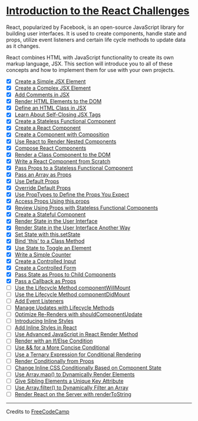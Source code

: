 # [Introduction to the React Challenges](https://learn.freecodecamp.org/front-end-libraries/react)

React, popularized by Facebook, is an open-source JavaScript library for building user interfaces. It is used to create components, handle state and props, utilize event listeners and certain life cycle methods to update data as it changes.

React combines HTML with JavaScript functionality to create its own markup language, JSX. This section will introduce you to all of these concepts and how to implement them for use with your own projects.

- [x] [Create a Simple JSX Element](01-create-a-simple-jsx-element.md)
- [x] [Create a Complex JSX Element](02-create-a-complex-jsx-element.md)
- [x] [Add Comments in JSX](03-add-comments-in-jsx.md)
- [x] [Render HTML Elements to the DOM](04-render-html-elements-to-the-dom.md)
- [x] [Define an HTML Class in JSX](05-define-an-html-class-in-jsx.md)
- [x] [Learn About Self-Closing JSX Tags](06-learn-about-self-closing-jsx-tags.md)
- [x] [Create a Stateless Functional Component](07-create-a-stateless-functional-component.md)
- [x] [Create a React Component](08-create-a-react-component.md)
- [x] [Create a Component with Composition](09-create-a-component-with-composition.md)
- [x] [Use React to Render Nested Components](10-use-react-to-render-nested-components.md)
- [x] [Compose React Components](11-compose-react-components.md)
- [x] [Render a Class Component to the DOM](12-render-a-class-component-to-the-dom.md)
- [x] [Write a React Component from Scratch](13-write-a-react-component-from-scratch.md)
- [x] [Pass Props to a Stateless Functional Component](14-pass-props-to-a-stateless-functional-component.md)
- [x] [Pass an Array as Props](15-pass-an-array-as-props.md)
- [x] [Use Default Props](16-use-default-props.md)
- [x] [Override Default Props](17-override-default-props.md)
- [x] [Use PropTypes to Define the Props You Expect](18-use-proptypes-to-define-the-props-you-expect.md)
- [x] [Access Props Using this.props](19-access-props-using-this-props.md)
- [x] [Review Using Props with Stateless Functional Components](20-review-using-props-with-stateless-functional-components.md)
- [x] [Create a Stateful Component](21-create-a-stateful-component.md)
- [x] [Render State in the User Interface](22-render-state-in-the-user-interface.md)
- [x] [Render State in the User Interface Another Way](23-render-state-in-the-user-interface-another-way.md)
- [x] [Set State with this.setState](24-set-state-with-this-setstate.md)
- [x] [Bind 'this' to a Class Method](25-bind-this-to-a-class-method.md)
- [x] [Use State to Toggle an Element](26-use-state-to-toggle-an-element.md)
- [x] [Write a Simple Counter](27-write-a-simple-counter.md)
- [x] [Create a Controlled Input](28-create-a-controlled-input.md)
- [x] [Create a Controlled Form](29-create-a-controlled-form.md)
- [x] [Pass State as Props to Child Components](30-pass-state-as-props-to-child-components.md)
- [x] [Pass a Callback as Props](31-pass-a-callback-as-props.md)
- [ ] [Use the Lifecycle Method componentWillMount](32-use-the-lifecycle-method-componentwillmount.md)
- [ ] [Use the Lifecycle Method componentDidMount](33-use-the-lifecycle-method-componentdidmount.md)
- [ ] [Add Event Listeners](34-add-event-listeners.md)
- [ ] [Manage Updates with Lifecycle Methods](35-manage-updates-with-lifecycle-methods.md)
- [ ] [Optimize Re-Renders with shouldComponentUpdate]()
- [ ] [Introducing Inline Styles]()
- [ ] [Add Inline Styles in React]()
- [ ] [Use Advanced JavaScript in React Render Method]()
- [ ] [Render with an If/Else Condition]()
- [ ] [Use && for a More Concise Conditional]()
- [ ] [Use a Ternary Expression for Conditional Rendering]()
- [ ] [Render Conditionally from Props]()
- [ ] [Change Inline CSS Conditionally Based on Component State]()
- [ ] [Use Array.map() to Dynamically Render Elements]()
- [ ] [Give Sibling Elements a Unique Key Attribute]()
- [ ] [Use Array.filter() to Dynamically Filter an Array]()
- [ ] [Render React on the Server with renderToString]()

---

Credits to [FreeCodeCamp](https://www.freecodecamp.org/)
